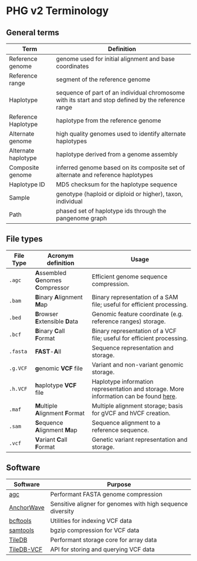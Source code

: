 # PHG v2 Terminology

## General terms
| Term                | Definition                                                                                          |
|---------------------|-----------------------------------------------------------------------------------------------------|
| Reference genome    | genome used for initial alignment and base coordinates                                              |
| Reference range     | segment of the reference genome                                                                     |
| Haplotype           | sequence of part of an individual chromosome with its start and stop defined by the reference range |
| Reference Haplotype | haplotype from the reference genome                                                                 |
| Alternate genome    | high quality genomes used to identify alternate haplotypes                                          |
| Alternate haplotype | haplotype derived from a genome assembly                                                            |
| Composite genome    | inferred genome based on its composite set of alternate and reference haplotypes                    |
| Haplotype ID        | MD5 checksum for the haplotype sequence                                                             |
| Sample              | genotype (haploid or diploid or higher), taxon, individual                                          |
| Path                | phased set of haplotype ids through the pangenome graph                                             |

## File types
| File Type | Acronym definition                       | Usage                                                                                                             |
|-----------|------------------------------------------|-------------------------------------------------------------------------------------------------------------------|
| `.agc`    | **A**ssembled **G**enomes **C**ompressor | Efficient genome sequence compression.                                                                            |
| `.bam`    | **B**inary **A**lignment **M**ap         | Binary representation of a SAM file; useful for efficient processing.                                             |
| `.bed`    | **B**rowser **E**xtensible **D**ata      | Genomic feature coordinate (e.g. reference ranges) storage.                                                       |
| `.bcf`    | **B**inary **C**all **F**ormat           | Binary representation of a VCF file; useful for efficient processing.                                             |
| `.fasta`  | **FAST**-**A**ll                         | Sequence representation and storage.                                                                              |
| `.g.VCF`  | **g**enomic **VCF** file                 | Variant and non-variant genomic storage.                                                                          |
| `.h.VCF`  | **h**aplotype **VCF** file               | Haplotype information representation and storage. More information can be found [here](./hvcf_specifications.md). |
| `.maf`    | **M**ultiple **A**lignment **F**ormat    | Multiple alignment storage; basis for gVCF and hVCF creation.                                                     |
| `.sam`    | **S**equence **A**lignment **M**ap       | Sequence alignment to a reference sequence.                                                                       |
| `.vcf`    | **V**ariant **C**all **F**ormat          | Genetic variant representation and storage.                                                                       |

## Software
| Software                                                | Purpose                                                    |
|---------------------------------------------------------|------------------------------------------------------------|
| [agc](https://github.com/refresh-bio/agc)               | Performant FASTA genome compression                        |
| [AnchorWave](https://github.com/baoxingsong/AnchorWave) | Sensitive aligner for genomes with high sequence diversity |
| [bcftools](https://github.com/samtools/bcftools)        | Utilities for indexing VCF data                            |
| [samtools](https://github.com/samtools/samtools)        | bgzip compression for VCF data                             |
| [TileDB](https://github.com/TileDB-Inc/TileDB)          | Performant storage core for array data                     |
| [TileDB-VCF](https://github.com/TileDB-Inc/TileDB-VCF)  | API for storing and querying VCF data                      |
